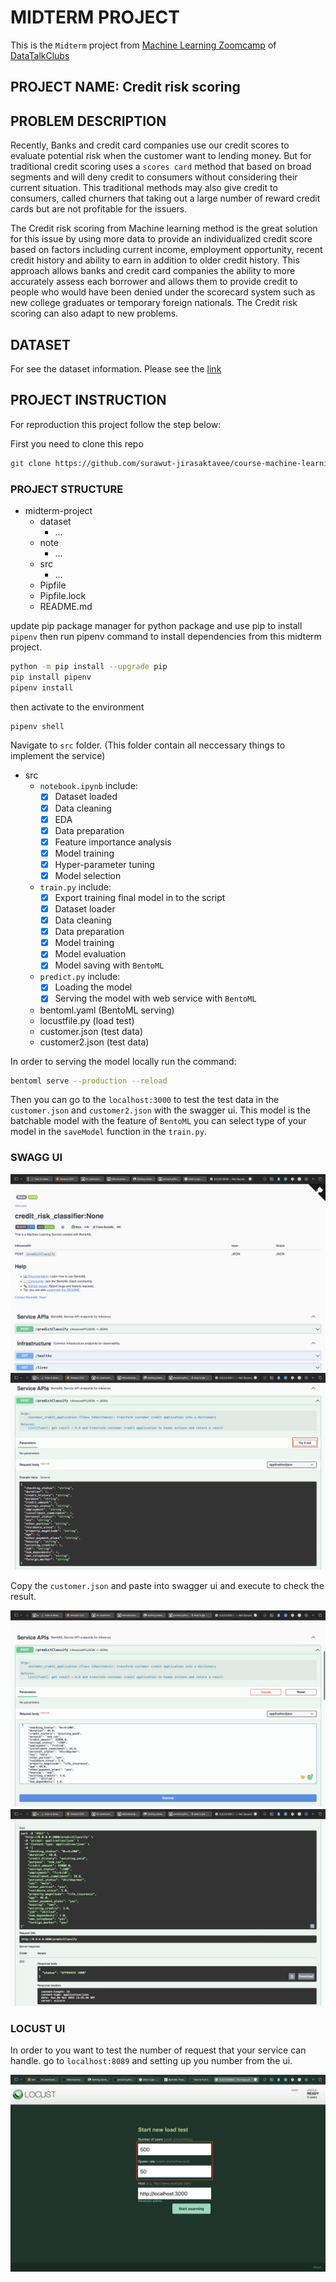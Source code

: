 # MIDTERM PROJECT

This is the `Midterm` project from [Machine Learning Zoomcamp](https://github.com/alexeygrigorev/mlbookcamp-code/tree/master/course-zoomcamp) of [DataTalkClubs](https://datatalks.club)

## PROJECT NAME: Credit risk scoring

## PROBLEM DESCRIPTION

Recently, Banks and credit card companies use our credit scores to evaluate potential risk when the customer want to lending money. But for traditional credit scoring uses a `scores card` method that based on broad segments and will deny credit to consumers without considering their current situation. This traditional methods may also give credit to consumers, called churners that taking out a large number of reward credit cards but are not profitable for the issuers.

The Credit risk scoring from Machine learning method is the great solution for this issue by using more data to provide an individualized credit score based on factors including current income, employment opportunity, recent credit history and ability to earn in addition to older credit history. This approach allows banks and credit card companies the ability to more accurately assess each borrower and allows them to provide credit to people who would have been denied under the scorecard system such as new college graduates or temporary foreign nationals. The Credit risk scoring can also adapt to new problems.

## DATASET

For see the dataset information. Please see the [link](https://www.openml.org/search?type=data&sort=runs&status=active&id=31)

## PROJECT INSTRUCTION

For reproduction this project follow the step below:

First you need to clone this repo

```bash
git clone https://github.com/surawut-jirasaktavee/course-machine-learning-zoomcamp.git
```

### PROJECT STRUCTURE

- midterm-project
  - dataset
    - ...
  - note
    - ...
  - src
    - ...
  - Pipfile
  - Pipfile.lock
  - README.md

update pip package manager for python package and use pip to install `pipenv` then run pipenv command to install dependencies from this midterm project.

```bash
python -m pip install --upgrade pip
pip install pipenv
pipenv install
```

then activate to the environment

```bash
pipenv shell
```

Navigate to `src` folder. (This folder contain all neccessary things to implement the service)

- src
  - `notebook.ipynb` include:
    - [x] Dataset loaded
    - [x] Data cleaning
    - [x] EDA
    - [x] Data preparation
    - [x] Feature importance analysis
    - [x] Model training
    - [x] Hyper-parameter tuning
    - [x] Model selection
  - `train.py` include:
    - [x] Export training final model in to the script
    - [x] Dataset loader
    - [x] Data cleaning
    - [x] Data preparation
    - [x] Model training
    - [x] Model evaluation
    - [x] Model saving with `BentoML`
  - `predict.py` include:
    - [x] Loading the model
    - [x] Serving the model with web service with `BentoML`
  - bentoml.yaml (BentoML serving)
  - locustfile.py (load test)
  - customer.json (test data) 
  - customer2.json (test data)

In order to serving the model locally run the command:

```bash
bentoml serve --production --reload
```

Then you can go to the `localhost:3000` to test the test data in the `customer.json` and `customer2.json` with the swagger ui.
This model is the batchable model with the feature of `BentoML` you can select type of your model in the `saveModel` function in the `train.py`.

### SWAGG UI

![swagger_ui](https://github.com/surawut-jirasaktavee/course-machine-learning-zoomcamp/blob/main/midterm-project/images/swagger_ui.png)
![swagger_ui](https://github.com/surawut-jirasaktavee/course-machine-learning-zoomcamp/blob/main/midterm-project/images/swagger_ui2.png)

Copy the `customer.json` and paste into swagger ui and execute to check the result.

![test_data](https://github.com/surawut-jirasaktavee/course-machine-learning-zoomcamp/blob/main/midterm-project/images/test_data.png)
![get_result](https://github.com/surawut-jirasaktavee/course-machine-learning-zoomcamp/blob/main/midterm-project/images/get_result.png)

### LOCUST UI

In order to you want to test the number of request that your service can handle. go to `localhost:8089` and setting up you number from the ui.

![locust_ui](https://github.com/surawut-jirasaktavee/course-machine-learning-zoomcamp/blob/main/midterm-project/images/locust_ui.png)

